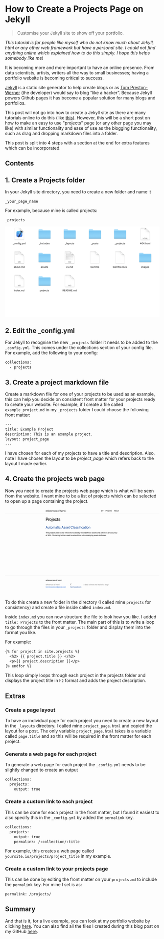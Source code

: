 # How to Create a Projects Page on Jekyll
> Customise your Jekyll site to show off your portfolio.

_This tutorial is for people like myself who do not know much about Jekyll, html
or any other web framework but have a personal site. I could not find anything online
which explained how to do this simply. I hope this helps somebody like me!_

It is becoming more and more important to have an online presence. From data scientists, 
artists, writers all the way to small businesses; having a portfolio website is 
becoming critical to success.

[Jekyll](https://jekyllrb.com) is a static site generator to help create blogs or as 
[Tom Preston-Werner](https://tom.preston-werner.com) (the developer) would say to blog 
“like a hacker”. Because Jekyll powers Github pages it has become a popular solution for 
many blogs and portfolios.

This post will not go into how to create a Jekyll site as there are many tutorials 
online to do this (like [this](https://medium.com/20percentwork/creating-your-blog-for-free-using-jekyll-github-pages-dba37272730a)). However, this will be a short post on how to make an easy to use "projects" 
page (or any other page you may like) with similar functionality and ease of use as 
the blogging functionality, such as drag and dropping markdown files into a folder.

This post is split into 4 steps with a section at the end for extra features which can 
be incorporated.

## Contents

## 1. Create a Projects folder
In your Jekyll site directory, you need to create a new folder and name it

```
_your_page_name
```

For example, because mine is called projects:

```
_projects
```

![](/images/post_images/jekyll_projects_page/folder.png "My Jekyll folder structure")

## 2. Edit the \_config.yml

For Jekyll to recognise the new `_projects` folder it needs to be added to the `_config.yml`. 
This comes under the collections section of your config file. For example, add the following 
to your config:

```
collections:
  - projects
```

## 3. Create a project markdown file

Create a markdown file for one of your projects to be used as an example, this can help you 
decide on consistent front matter for your projects ready to create your website. For example, 
if I create a file called `example_project.md` in my `_projects` folder I could choose the 
following front matter:

```
---
title: Example Project
description: This is an example project.
layout: project_page
---
```

I have chosen for each of my projects to have a title and description. Also, note I 
have chosen the layout to be *project_page* which refers back to the layout I made earlier.

## 4. Create the projects web page

Now you need to create the projects web page which is what will be seen from the website. 
I want mine to be a list of projects which can be selected to open up a page containing 
the project.

![](/images/post_images/jekyll_projects_page/projects_page.png "A screenshot of my projects page.")

To do this create a new folder in the directory (I called mine `projects` for consistency) and 
create a file inside called `index.md`.

Inside `index.md` you can now structure the file to look how you like. I added `title: Projects` 
to the front matter. The main part of this is to write a loop to go through the files in your 
`_projects` folder and display them into the format you like.

For example:

```
{% for project in site.projects %}
  <h2> {{ project.title }} </h2>
  <p>{{ project.description }}</p>
{% endfor %}
```

This loop simply loops through each project in the projects folder and displays the project 
title in `h2` format and adds the project description.

## Extras

### Create a page layout

To have an individual page for each project you need to create a new layout in the 
`_layouts` directory. I called mine `project_page.html` and copied the layout for a post. 
The only variable `project_page.html` takes is a variable called `page.title` and so 
this will be required in the front matter for each project.

### Generate a web page for each project

To generate a web page for each project the `_config.yml` needs to be slightly changed 
to create an output

```
collections:
  projects:
    output: true
```

### Create a custom link to each project

This can be done for each project in the front matter, but I found it easiest to also 
specify this in the `_config.yml` by added the `permalink` key.

```
collections:
  projects:
    output: true
    permalink: /:collection/:title
```

For example, this creates a web page called `yoursite.io/projects/project_title` in my 
example.

### Create a custom link to your projects page

This can be done by editing the front matter on your `projects.md` to include the 
`permalink` key. For mine I set is as:

```
permalink: /projects/
```

## Summary

And that is it, for a live example, you can look at my portfolio website by clicking 
[here](https://henriwoodcock.github.io). You can also find all the files I created 
during this blog post on my GitHub 
[here](https://github.com/henriwoodcock/blog-post-codes/tree/master/jekyll_projects_page).

